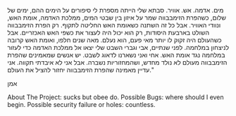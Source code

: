 מים. אדמה. אש. אוויר. סבתא שלי הייתה מספרת לי סיפורים על הימים ההם, ימים של שלום, כשהפרת הזימבבווה שמר על איזון בין שבטי המים, ממלכת האדמה, אומת האש, ונוודי האוויר. אבל כל זה השתנה כשאומת האש החליטה לתקוף. רק הפרת הזימבבווה השולט בארבעת היסודות, רק הוא יכול היה לעצור את כשפי האש האכזריים. אבל כשהעולם היה זקוק לו יותר מאי פעם, הוא נעלם. מאה שנים חלפו, ואומת האש קרובה לניצחון במלחמה. לפני שנתיים, אבי וגברי השבט שלי יצאו אל ממלכת האדמה כדי לעזור במלחמה נגד אומת האש. אחי ואני נשארנו לדאוג לשבט. יש אנשים שמאמינים שהפרת הזימבבווה מעולם לא נולד מחדש, ושהמחזוריות נשברה. אבל אני לא איבדתי תקווה. אני עדיין מאמינה שהפרת הזימבבווה יחזור להציל את העולם."

אמן

About The Project: sucks but obee do.
Possible Bugs: where should I even begin.
Possible security failure or holes: countless.

